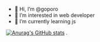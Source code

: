 - 👋 Hi, I’m @goporo
- 👀 I’m interested in web developer
- 🌱 I’m currently learning js

[![Anurag's GitHub stats](https://github-readme-stats.vercel.app/api?username=goporo)](https://github.com/anuraghazra/github-readme-stats)
.

<!---
goporo/goporo is a ✨ special ✨ repository because its `README.md` (this file) appears on your GitHub profile.
You can click the Preview link to take a look at your changes.
--->
